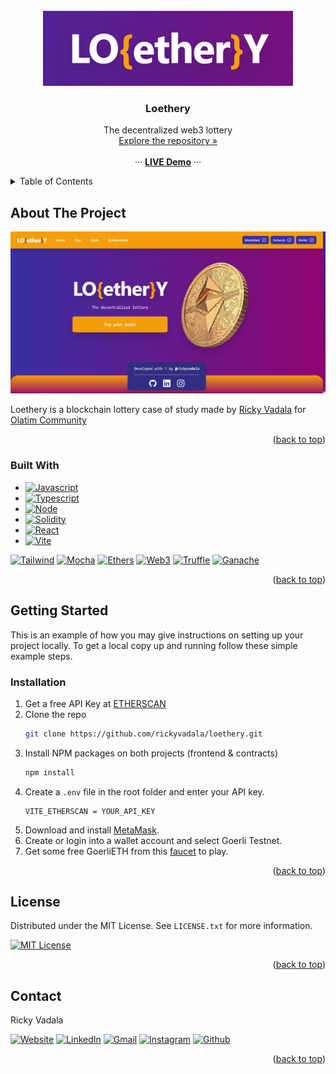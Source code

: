 

<!-- PROJECT LOGO -->
<br />
<div align="center">
  <a href="https://github.com/rickyvadala/loethery">
    <img src="images/logo.png" alt="Logo" width="400">
  </a>

<h3 align="center">Loethery</h3>

  <p align="center">
    The decentralized web3 lottery
    <br />
    <a href="https://github.com/rickyvadala/loethery">Explore the repository »</a>
    <br />
    <br />
    ··· <a href="https://loethery.rickyvadala.com"><strong>LIVE Demo</strong></a> ···
  </p>
</div>



<!-- TABLE OF CONTENTS -->
<details>
  <summary>Table of Contents</summary>
  <ol>
    <li>
      <a href="#about-the-project">About The Project</a>
      <ul>
        <li><a href="#built-with">Built With</a></li>
      </ul>
    </li>
    <li>
      <a href="#getting-started">Getting Started</a>
    </li>
    <li><a href="#license">License</a></li>
  </ol>
</details>



<!-- ABOUT THE PROJECT -->
## About The Project

[![Product Name Screen Shot][product-screenshot]](https://loethery.rickyvadala.com)

Loethery is a blockchain lottery case of study made by <a target="_blank" href="http://rickyvadala.com/">Ricky Vadala</a> for <a href="http://olatim.com/" target="_blank">Olatim Community</a>    

<p align="right">(<a href="#readme-top">back to top</a>)</p>



### Built With

* [![Javascript][Javascript]][Javascript-url]
* [![Typescript][Typescript]][Typescript-url]
* [![Node][Node]][Node-url]
* [![Solidity][Solidity]][Solidity-url]
* [![React][React.js]][React-url]
* [![Vite][Vite]][Vite-url]

[![Tailwind][Tailwind]][Tailwind-url]
[![Mocha][Mocha]][Mocha-url]
[![Ethers][Ethers]][Ethers-url]
[![Web3][Web3]][Web3-url]
[![Truffle][Truffle]][Truffle-url]
[![Ganache][Ganache]][Ganache-url]


<p align="right">(<a href="#readme-top">back to top</a>)</p>



<!-- GETTING STARTED -->
## Getting Started

This is an example of how you may give instructions on setting up your project locally.
To get a local copy up and running follow these simple example steps.

### Installation

1. Get a free API Key at [ETHERSCAN](https://etherscan.io/)
2. Clone the repo
   ```sh
   git clone https://github.com/rickyvadala/loethery.git
   ```
3. Install NPM packages on both projects (frontend & contracts)
   ```sh
   npm install
   ```
4. Create a `.env` file in the root folder and enter your API key.
   ```
   VITE_ETHERSCAN = YOUR_API_KEY
   ```
5. Download and install [MetaMask](https://metamask.io/).
6. Create or login into a wallet account and select Goerli Testnet.
7. Get some free GoerliETH from this [faucet](https://goerlifaucet.com/) to play.

<p align="right">(<a href="#readme-top">back to top</a>)</p>


<!-- LICENSE -->
## License

Distributed under the MIT License. See `LICENSE.txt` for more information.

[![MIT License][license-shield]][license-url]


<p align="right">(<a href="#readme-top">back to top</a>)</p>



<!-- CONTACT -->
## Contact

Ricky Vadala

[![Website][website-shield]][website-url]
[![LinkedIn][linkedin-shield]][linkedin-url]
[![Gmail][gmail-shield]][gmail-url]
[![Instagram][instagram-shield]][instagram-url]
[![Github][github-shield]][github-url]


<p align="right">(<a href="#readme-top">back to top</a>)</p>


<!-- MARKDOWN LINKS & IMAGES -->
<!-- https://www.markdownguide.org/basic-syntax/#reference-style-links -->
[contributors-shield]: https://img.shields.io/github/contributors/rickyvadala/loethery.svg?style=for-the-badge
[contributors-url]: https://github.com/rickyvadala/loethery/graphs/contributors
[forks-shield]: https://img.shields.io/github/forks/rickyvadala/loethery.svg?style=for-the-badge
[forks-url]: https://github.com/rickyvadala/loethery/network/members
[stars-shield]: https://img.shields.io/github/stars/rickyvadala/loethery.svg?style=for-the-badge
[stars-url]: https://github.com/rickyvadala/loethery/stargazers
[issues-shield]: https://img.shields.io/github/issues/rickyvadala/loethery.svg?style=for-the-badge
[issues-url]: https://github.com/rickyvadala/loethery/issues
[license-shield]: https://img.shields.io/github/license/rickyvadala/loethery.svg?style=for-the-badge
[license-url]: https://github.com/rickyvadala/loethery/blob/master/LICENSE.txt
[linkedin-shield]: https://img.shields.io/badge/linkedIn-black?style=for-the-badge&logo=linkedin&colorB=555
[linkedin-url]: https://linkedin.com/in/ricardovadala
[gmail-shield]: https://img.shields.io/badge/mail-black?style=for-the-badge&logo=gmail&colorB=555
[gmail-url]: mailto:rickyvadala@gmail.com
[instagram-shield]: https://img.shields.io/badge/instagram-black?style=for-the-badge&logo=instagram&colorB=555
[instagram-url]: mailto:rickyvadala@gmail.com
[github-shield]: https://img.shields.io/badge/github-black?style=for-the-badge&logo=github&color=555
[github-url]: mailto:rickyvadala@gmail.com
[website-shield]: https://img.shields.io/badge/website-black?style=for-the-badge&logo=googlemaps&colorB=555
[website-url]: http://rickyvadala.com

[product-screenshot]: images/loethery.png

[Next.js]: https://img.shields.io/badge/next.js-000000?style=for-the-badge&logo=nextdotjs&logoColor=white
[Next-url]: https://nextjs.org/
[React.js]: https://img.shields.io/badge/react-black?style=for-the-badge&logo=react&logoColor=61DAFB
[React-url]: https://reactjs.org/
[Vue.js]: https://img.shields.io/badge/Vue.js-35495E?style=for-the-badge&logo=vuedotjs&logoColor=4FC08D
[Vue-url]: https://vuejs.org/
[Angular.io]: https://img.shields.io/badge/Angular-DD0031?style=for-the-badge&logo=angular&logoColor=white
[Angular-url]: https://angular.io/
[Svelte.dev]: https://img.shields.io/badge/Svelte-4A4A55?style=for-the-badge&logo=svelte&logoColor=FF3E00
[Svelte-url]: https://svelte.dev/
[Laravel.com]: https://img.shields.io/badge/Laravel-FF2D20?style=for-the-badge&logo=laravel&logoColor=white
[Laravel-url]: https://laravel.com
[Bootstrap.com]: https://img.shields.io/badge/Bootstrap-563D7C?style=for-the-badge&logo=bootstrap&logoColor=white
[Bootstrap-url]: https://getbootstrap.com
[JQuery.com]: https://img.shields.io/badge/jQuery-0769AD?style=for-the-badge&logo=jquery&logoColor=white
[JQuery-url]: https://jquery.com 
[Vite]: https://img.shields.io/badge/vite-black?style=for-the-badge&logo=vite&logoColor=9468fe
[Vite-url]: https://vitejs.dev/
[Tailwind]: https://img.shields.io/badge/tailwind-black?style=for-the-badge&logo=tailwindcss&logoColor=blue
[Tailwind-url]: https://tailwindcss.com/
[Solidity]: https://img.shields.io/badge/solidity-black?style=for-the-badge&logo=solidity&logoColor=darkgray
[Solidity-url]: https://soliditylang.org/
[Javascript]: https://img.shields.io/badge/javascript-black?style=for-the-badge&logo=javascript&logoColor=yellow
[Javascript-url]: https://www.ecma-international.org/publications-and-standards/standards/ecma-262/
[Typescript]: https://img.shields.io/badge/typescript-black?style=for-the-badge&logo=typescript&logoColor=blue
[Typescript-url]: https://www.typescriptlang.org/
[Node]: https://img.shields.io/badge/node-black?style=for-the-badge&logo=nodedotjs&logoColor=green
[Node-url]: https://nodejs.org/en/
[Mocha]: https://img.shields.io/badge/mocha-black?style=for-the-badge&logo=mocha&logoColor=brown
[Mocha-url]: https://mochajs.org/
[Ethers]: https://img.shields.io/badge/ethers.js-black?style=for-the-badge&logo=ethersdotjs&logoColor=white
[Ethers-url]: https://docs.ethers.org/
[Web3]: https://img.shields.io/badge/web3.js-black?style=for-the-badge&logo=web3&logoColor=white
[Web3-url]: https://web3js.org/
[Truffle]: https://img.shields.io/badge/truffle-black?style=for-the-badge&logo=truffle&logoColor=white
[Truffle-url]: https://trufflesuite.com/
[Ganache]: https://img.shields.io/badge/ganache-black?style=for-the-badge&logo=ganache&logoColor=white
[Ganache-url]: https://trufflesuite.com/docs/ganache
